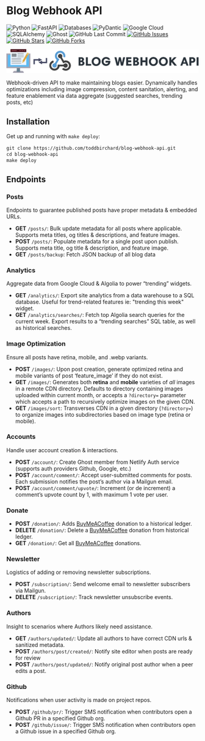 # Blog Webhook API

![Python](https://img.shields.io/badge/Python-^3.9-blue.svg?logo=python&longCache=true&logoColor=white&colorB=5e81ac&style=flat-square&colorA=4c566a)
![FastAPI](https://img.shields.io/badge/FastAPI-^v0.87.0-blue.svg?longCache=true&logo=fastapi&style=flat-square&logoColor=white&colorB=5e81ac&colorA=4c566a)
![Databases](https://img.shields.io/badge/Databases-^0.7.0-blue.svg?logo=python&longCache=true&logoColor=white&colorB=5e81ac&style=flat-square&colorA=4c566a)
![PyDantic](https://img.shields.io/badge/Pydantic-^v1.10.4-blue.svg?longCache=true&logo=python&style=flat-square&logoColor=white&colorB=5e81ac&colorA=4c566a)
![Google Cloud](https://img.shields.io/badge/Google--Cloud-^v0.34.0-lightgrey.svg?longCache=true&style=flat-square&logo=googlecloud&logoColor=white&colorB=5e81ac&colorA=4c566a)
![SQLAlchemy](https://img.shields.io/badge/SQLAlchemy-^1.4.45-red.svg?longCache=true&style=flat-square&logo=scala&logoColor=white&colorA=4c566a&colorB=bf616a)
![Ghost](https://img.shields.io/badge/Ghost-^v5.0.0-lightgrey.svg?longCache=true&style=flat-square&logo=ghost&logoColor=white&colorB=656c82&colorA=4c566a)
![GitHub Last Commit](https://img.shields.io/github/last-commit/google/skia.svg?style=flat-square&colorA=4c566a&logo=GitHub&colorB=a3be8c)
[![GitHub Issues](https://img.shields.io/github/issues/toddbirchard/blog-webhook-api.svg?style=flat-square&colorA=4c566a&logo=GitHub&colorB=ebcb8b)](https://github.com/toddbirchard/blog-webhook-api/issues)
[![GitHub Stars](https://img.shields.io/github/stars/toddbirchard/blog-webhook-api.svg?style=flat-square&colorA=4c566a&logo=GitHub&colorB=ebcb8b)](https://github.com/toddbirchard/blog-webhook-api/stargazers)
[![GitHub Forks](https://img.shields.io/github/forks/toddbirchard/blog-webhook-api.svg?style=flat-square&colorA=4c566a&logo=GitHub&colorB=ebcb8b)](https://github.com/toddbirchard/blog-webhook-api/network)

![Blog Webhook API](./.github/blog-webhook-api@2x.png?raw=true)

Webhook-driven API to make maintaining blogs easier. Dynamically handles optimizations including image compression, content sanitation, alerting, and feature enablement via data aggregate (suggested searches, trending posts, etc)

## Installation

Get up and running with `make deploy`:

```shell
git clone https://github.com/toddbirchard/blog-webhook-api.git
cd blog-webhook-api
make deploy
```

## Endpoints

### Posts

Endpoints to guarantee published posts have proper metadata & embedded URLs.

* **GET** `/posts/`: Bulk update metadata for all posts where applicable. Supports meta titles, og titles & descriptions, and feature images.
* **POST** `/posts/`: Populate metadata for a single post upon publish. Supports meta title, og title & description, and feature image.
* **GET** `/posts/backup`: Fetch JSON backup of all blog data
  
### Analytics

Aggregate data from Google Cloud & Algolia to power “trending” widgets.

* **GET** `/analytics/`: Export site analytics from a data warehouse to a SQL database. Useful for trend-related features ie: "trending this week" widget.
* **GET** `/analytics/searches/`: Fetch top Algolia search queries for the current week. Export results to a “trending searches” SQL table, as well as historical searches.
  
### Image Optimization

Ensure all posts have retina, mobile, and .webp variants.

* **POST** `/images/`: Upon post creation, generate optimized retina and mobile variants of post ‘feature_image’ if they do not exist.
* **GET** `/images/`: Generates both **retina** and **mobile** varieties of _all_ images in a remote CDN directory. Defaults to directory containing images uploaded within current month, or accepts a `?directory=` parameter which accepts a path to recursively optimize images on the given CDN.
* **GET** `/images/sort`: Transverses CDN in a given directory (`?directory=`) to organize images into subdirectories based on image type (retina or mobile).

### Accounts

Handle user account creation & interactions.

* **POST** `/account/`: Create Ghost member from Netlify Auth service (supports auth providers Github, Google, etc.)
* **POST** `/account/comment/`: Accept user-submitted comments for posts. Each submission notifies the post’s author via a Mailgun email.
* **POST** `/account/comment/upvote/`: Increment (or de increment) a comment’s upvote count by 1, with maximum 1 vote per user.

### Donate

* **POST** `/donation/`: Adds [BuyMeACoffee](https://www.buymeacoffee.com/hackersslackers) donation to a historical ledger.
* **DELETE** `/donation/`: Delete a [BuyMeACoffee](https://www.buymeacoffee.com/hackersslackers) donation from historical ledger.
* **GET** `/donation/`: Get all [BuyMeACoffee](https://www.buymeacoffee.com/hackersslackers) donations.

### Newsletter

Logistics of adding or removing newsletter subscriptions.

* **POST** `/subscription/`: Send welcome email to newsletter subscribers via Mailgun.
* **DELETE** `/subscription/`: Track newsletter unsubscribe events.

### Authors

Insight to scenarios where Authors likely need assistance.

* **GET** `/authors/updated/`: Update all authors to have correct CDN urls & sanitized metadata.
* **POST** `/authors/post/created/`: Notify site editor when posts are ready for review
* **POST** `/authors/post/updated/`: Notify original post author when a peer edits a post.

### Github

Notifications when user activity is made on project repos.

* **POST** `/github/pr/`: Trigger SMS notification when contributors open a Github PR in a specified Github org.
* **POST** `/github/issue/`: Trigger SMS notification when contributors open a Github issue in a specified Github org.
